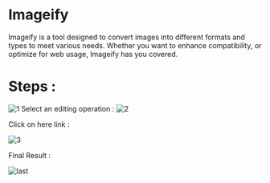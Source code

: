 # Imageify
Imageify is a tool designed to convert images into different formats and types to meet various needs. Whether you want to enhance compatibility, or optimize for web usage, Imageify has you covered.
# Steps :
![1](https://github.com/rounakkumar30/Imageify/assets/129154278/0bd594cf-b3f3-430b-be7e-e5f00ac50073)
Select an editing operation :
![2](https://github.com/rounakkumar30/Imageify/assets/129154278/3fe87fbb-07a6-4763-adf3-24ae655a2e3e)

Click on here link :

![3](https://github.com/rounakkumar30/Imageify/assets/129154278/1ca57af6-93a2-4d49-890d-6cfc9ea339c6)

Final Result : 

![last](https://github.com/rounakkumar30/Imageify/assets/129154278/c20373cb-f984-497d-84d3-2a3d62c92ff9)
